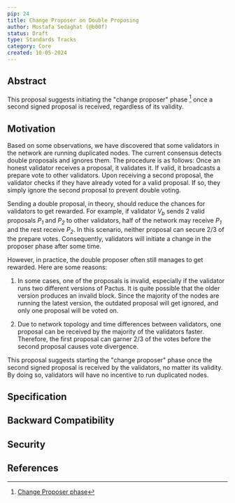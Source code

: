 ```yaml
---
pip: 24
title: Change Proposer on Double Proposing
author: Mostafa Sedaghat (@b00f)
status: Draft
type: Standards Tracks
category: Core
created: 10-05-2024
---
```


## Abstract

This proposal suggests initiating the "change proposer" phase [^1] once a second signed proposal is received,
regardless of its validity.

## Motivation

Based on some observations, we have discovered that some validators in the network are running duplicated nodes.
The current consensus detects double proposals and ignores them.
The procedure is as follows: Once an honest validator receives a proposal, it validates it. If valid,
it broadcasts a prepare vote to other validators.
Upon receiving a second proposal, the validator checks if they have already voted for a valid proposal.
If so, they simply ignore the second proposal to prevent double voting.

Sending a double proposal, in theory, should reduce the chances for validators to get rewarded.
For example, if validator _V<sub>b</sub>_ sends 2 valid proposals _P<sub>1</sub>_ and _P<sub>2</sub>_
to other validators, half of the network may receive _P<sub>1</sub>_ and the rest receive _P<sub>2</sub>_.
In this scenario, neither proposal can secure 2/3 of the prepare votes. Consequently,
validators will initiate a change in the proposer phase after some time.

However, in practice, the double proposer often still manages to get rewarded. Here are some reasons:

1. In some cases, one of the proposals is invalid, especially if the validator runs two different versions of Pactus.
   It is quite possible that the older version produces an invalid block.
   Since the majority of the nodes are running the latest version, the outdated proposal will get ignored,
   and only one proposal will be voted on.

1. Due to network topology and time differences between validators,
   one proposal can be received by the majority of the validators faster.
   Therefore, the first proposal can garner 2/3 of the votes before the second proposal causes vote divergence.

This proposal suggests starting the "change proposer" phase once the second signed proposal is received by the validators,
no matter its validity.
By doing so, validators will have no incentive to run duplicated nodes.

## Specification

## Backward Compatibility

## Security

## References

[^1]: [Change Proposer phase](https://docs.pactus.org/protocol/consensus/protocol/#change-proposer)

